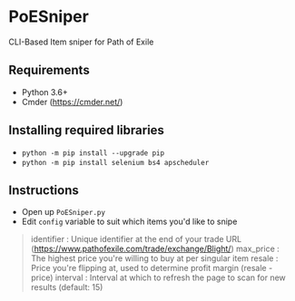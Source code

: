# PoESniper
 CLI-Based Item sniper for Path of Exile

## Requirements
* Python 3.6+
* Cmder (https://cmder.net/)

## Installing required libraries
* `python -m pip install --upgrade pip`
* `python -m pip install selenium bs4 apscheduler`

## Instructions
* Open up `PoESniper.py`
* Edit `config` variable to suit which items you'd like to snipe
> identifier : Unique identifier at the end of your trade URL (https://www.pathofexile.com/trade/exchange/Blight/<IDENTIFIER>)
> max_price : The highest price you're willing to buy at per singular item
> resale : Price you're flipping at, used to determine profit margin (resale - price)
> interval : Interval at which to refresh the page to scan for new results (default: 15)
